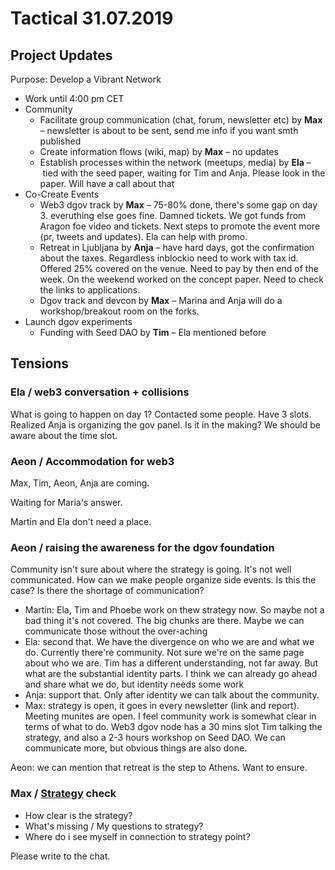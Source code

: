 # Tactical 31.07.2019

## Project Updates

Purpose: Develop a Vibrant Network

* Work until 4:00 pm CET
* Community
  * Facilitate group communication \(chat, forum, newsletter etc\) by **Max** – newsletter is about to be sent, send me info if you want smth published
  * Create information flows \(wiki, map\) by **Max** – no updates
  * Establish processes within the network \(meetups, media\) by **Ela** – tied with the seed paper, waiting for Tim and Anja. Please look in the paper. Will have a call about that
* Co-Create Events
  * Web3 dgov track  by **Max** – 75-80% done, there's some gap on day 3. everuthing else goes fine. Damned tickets. We got funds from Aragon foe video and tickets. Next steps to promote the event more \(pr, tweets and updates\). Ela can help with promo.
  * Retreat in Ljubljana by **Anja** – have hard days, got the confirmation about the taxes. Regardless inblockio need to work with tax id. Offered 25% covered on the venue. Need to pay by then end of the week. On the weekend worked on the concept paper. Need to check the links to applications.
  * Dgov track and devcon by **Max** – Marina and Anja will do a workshop/breakout room on the forks.
* Launch dgov experiments
  * Funding with Seed DAO by **Tim** – Ela mentioned before

## Tensions

### Ela / web3 conversation + collisions

What is going to happen on day 1? Contacted some people. Have 3 slots. Realized Anja is organizing the gov panel. Is it in the making? We should be aware about the time slot.

### Aeon / Accommodation for web3

Max, Tim, Aeon, Anja are coming.

Waiting for Maria's answer.

Martin and Ela don't need a place.

### Aeon / raising the awareness for the dgov foundation

Community isn't sure about where the strategy is going. It's not well communicated. How can we make people organize side events. Is this the case? Is there the shortage of communication?

* Martin: Ela, Tim and Phoebe work on thew strategy now. So maybe not a bad thing it's not covered. The big chunks are there. Maybe we can communicate those without the over-aching 
* Ela: second that. We have the divergence on who we are and what we do. Currently there're community. Not sure we're on the same page about who we are. Tim has a different understanding, not far away. But what are the substantial identity parts. I think we can already go ahead and share what we do, but identity needs some work
* Anja: support that. Only after identity we can talk about the community.
* Max: strategy is open, it goes in every newsletter \(link and report\). Meeting munites are open. I feel community work is somewhat clear in terms of what to do. Web3 dgov node has a 30 mins slot Tim talking the strategy, and also a 2-3 hours workshop on Seed DAO. We can communicate more, but obvious things are also done.

Aeon: we can mention that retreat is the step to Athens. Want to ensure.

### Max / [Strategy](../strategy/) check

* How clear is the strategy?
* What's missing / My questions to strategy?
* Where do i see myself in connection to strategy point?

Please write to the chat.

